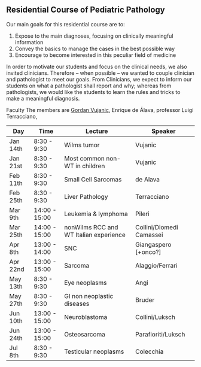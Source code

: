 ## Residential Course of Pediatric Pathology

Our main goals for this residential course are to:
1. Expose to the main diagnoses, focusing on clinically meaningful information
2. Convey the basics to manage the cases in the best possible way
3. Encourage to become interested in this peculiar field of medicine

In order to motivate our students and focus on the clinical needs, we also invited clinicians. Therefore – when possible – we wanted to couple clinician and pathologist to meet our goals. From Clinicians, we expect to inform our students on what a pathologist shall report and why; whereas from  pathologists, we would like the students to learn the rules and tricks to make a meaningful diagnosis.


Faculty
The members are [Gordan Vujanic](https://slrenne.github.io/PediatricPathology/faculty/gvujanic/), Enrique de Álava, professor Luigi Terracciano, 

|Day | Time | Lecture | Speaker | 
|---------|------------|-----------------------------|---------------|
|Jan 14th | 8:30 - 9:30 | Wilms tumor | Vujanic|
|Jan 21st | 8:30 - 9:30 | Most common non-WT in children | Vujanic|
|Feb 11th | 8:30 - 9:30 | Small Cell Sarcomas | de Alava |
|Feb 25th | 8:30 - 9:30 | Liver Pathology | Terracciano|
|Mar 9th | 14:00 - 15:00 | Leukemia & lymphoma | Pileri|
|Mar 25th | 14:00 - 15:00 | nonWilms RCC and WT Italian experience | Collini/Diomedi Camassei|
|Apr 8th | 13:00 - 14:00 | SNC | Giangaspero [+onco?]|
|Apr 22nd | 13:00 - 15:00 | Sarcoma | Alaggio/Ferrari|
|May 13th | 8:30 - 9:30 | Eye neoplasms | Angi|
|May 27th | 8:30 - 9:30 | GI non neoplastic diseases | Bruder|
|Jun 10th | 13:00 - 15:00 | Neuroblastoma | Collini/Luksch|
|Jun 24th | 13:00 - 15:00 | Osteosarcoma | Parafioriti/Luksch|
|Jul 8th | 8:30 - 9:30 | Testicular neoplasms | Colecchia|
